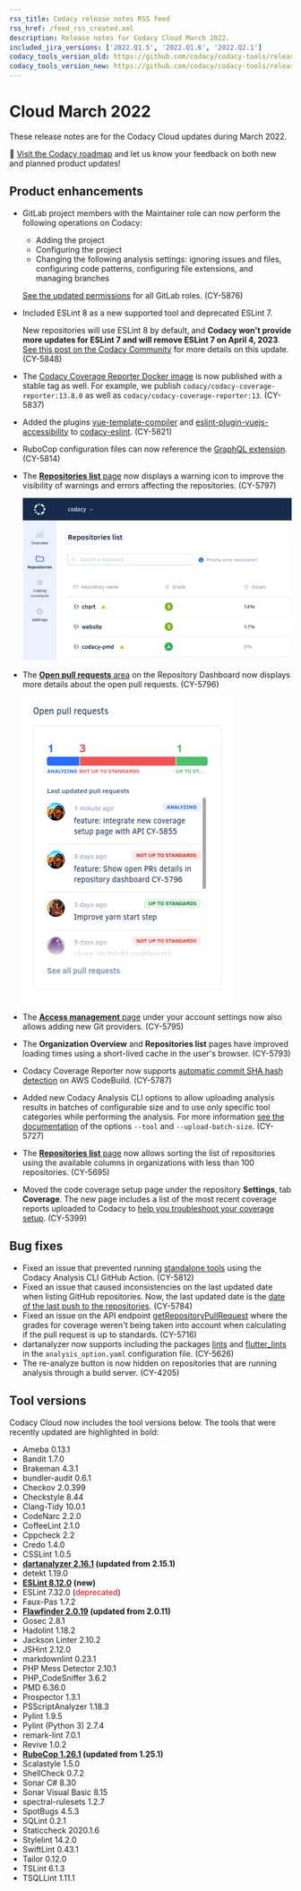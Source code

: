 ```yaml
---
rss_title: Codacy release notes RSS feed
rss_href: /feed_rss_created.xml
description: Release notes for Codacy Cloud March 2022.
included_jira_versions: ['2022.Q1.5', '2022.Q1.6', '2022.Q2.1']
codacy_tools_version_old: https://github.com/codacy/codacy-tools/releases/tag/5.2.6
codacy_tools_version_new: https://github.com/codacy/codacy-tools/releases/tag/5.6.3
---
```


# Cloud March 2022

These release notes are for the Codacy Cloud updates during March 2022.

📢 [Visit the Codacy roadmap](https://roadmap.codacy.com) and <span class="skip-vale">let us know</span> your feedback on both new and planned product updates!

## Product enhancements

-   GitLab project members with the Maintainer role can now perform the following operations on Codacy:

    -   Adding the project
    -   Configuring the project
    -   Changing the following analysis settings: ignoring issues and files, configuring code patterns, configuring file extensions, and managing branches

    [See the updated permissions](../../organizations/roles-and-permissions-for-synced-organizations.md#permissions-for-gitlab) for all GitLab roles. (CY-5876)

-   Included ESLint 8 as a new supported tool and deprecated ESLint 7.

    New repositories will use ESLint 8 by default, and **Codacy won't provide more updates for ESLint 7 and will remove ESLint 7 on April 4, 2023**. [See this post on the Codacy Community](https://community.codacy.com/t/introducing-eslint-version-8-on-our-platform/868) for more details on this update. (CY-5848)

-   The [Codacy Coverage Reporter Docker image](https://hub.docker.com/r/codacy/codacy-coverage-reporter/tags) is now published with a stable tag as well. For example, we publish `codacy/codacy-coverage-reporter:13.8.0` as well as `codacy/codacy-coverage-reporter:13`. (CY-5837)

-   Added the plugins [<span class="skip-vale">vue-template-compiler</span>](https://www.npmjs.com/package/vue-template-compiler) and [<span class="skip-vale">eslint-plugin-vuejs-accessibility</span>](https://www.npmjs.com/package/eslint-plugin-vuejs-accessibility) to [<span class="skip-vale">codacy-eslint</span>](https://github.com/codacy/codacy-eslint). (CY-5821)

-   RuboCop configuration files can now reference the [GraphQL extension](https://github.com/DmitryTsepelev/rubocop-graphql). (CY-5814)

-   The [**Repositories list** page](https://docs.codacy.com/v7.0/organizations/managing-repositories/) now displays a warning icon to improve the visibility of warnings and errors affecting the repositories. (CY-5797)

    ![Repositories with warnings on the Repositories list page](../images/cy-5797.png)

-   The [**Open pull requests** area](https://docs.codacy.com/v7.0/repositories/repository-dashboard/#open-pull-requests) on the Repository Dashboard now displays more details about the open pull requests. (CY-5796)

    ![Open pull requests area on the Repository Dashboard](../images/cy-5796.png)

-   The [**Access management** page](https://docs.codacy.com/v7.0/getting-started/which-permissions-does-codacy-need-from-my-account/#revoking-access-to-integrations) under your account settings now also allows adding new Git providers. (CY-5795)

-   The **Organization Overview** and **Repositories list** pages have improved loading times using a short-lived cache in the user's browser. (CY-5793)

-   Codacy Coverage Reporter now supports [automatic commit SHA hash detection](../../coverage-reporter/troubleshooting-coverage-cli-issues.md#commit-detection) on AWS CodeBuild. (CY-5787)

-   Added new Codacy Analysis CLI options to allow uploading analysis results in batches of configurable size and to use only specific tool categories while performing the analysis. For more information [see the documentation](https://github.com/codacy/codacy-analysis-cli#commands-and-configuration) of the options `--tool` and `--upload-batch-size`. (CY-5727)

-   The [**Repositories list** page](https://docs.codacy.com/v7.0/organizations/managing-repositories/) now allows sorting the list of repositories using the available columns in organizations with less than 100 repositories. (CY-5695)

-   Moved the code coverage setup page under the repository **Settings**, tab **Coverage**. The new page includes a list of the most recent coverage reports uploaded to Codacy to [help you troubleshoot your coverage setup](../../coverage-reporter/index.md#uploading-coverage). (CY-5399)

## Bug fixes

-   Fixed an issue that prevented running [standalone tools](../../related-tools/local-analysis/client-side-tools.md) using the Codacy Analysis CLI GitHub Action. (CY-5812)
-   Fixed an issue that caused inconsistencies on the last updated date when listing GitHub repositories. Now, the last updated date is the [date of the last push to the repositories](../../organizations/organization-overview.md#last-updated-repositories). (CY-5784)
-   Fixed an issue on the API endpoint [getRepositoryPullRequest](https://api.codacy.com/api/api-docs#getrepositorypullrequest) where the grades for coverage weren't being taken into account when calculating if the pull request is up to standards. (CY-5716)
-   dartanalyzer now supports including the packages [lints](https://pub.dev/packages/lints) and [flutter_lints](https://pub.dev/packages/flutter_lints) in the `analysis_option.yaml` configuration file. (CY-5626)
-   The re-analyze button is now hidden on repositories that are running analysis through a build server. (CY-4205)

## Tool versions

Codacy Cloud now includes the tool versions below. The tools that were recently updated are highlighted in bold:

-   Ameba 0.13.1
-   Bandit 1.7.0
-   Brakeman 4.3.1
-   bundler-audit 0.6.1
-   Checkov 2.0.399
-   Checkstyle 8.44
-   Clang-Tidy 10.0.1
-   CodeNarc 2.2.0
-   CoffeeLint 2.1.0
-   Cppcheck 2.2
-   Credo 1.4.0
-   CSSLint 1.0.5
-   **[dartanalyzer 2.16.1](https://github.com/dart-lang/sdk/blob/main/CHANGELOG.md#2161---2022-02-09) (updated from 2.15.1)**
-   detekt 1.19.0
-   **[ESLint 8.12.0](https://github.com/eslint/eslint/releases/tag/v8.12.0) (new)**
-   ESLint 7.32.0 (<span style="color: red;">deprecated</span>)
-   Faux-Pas 1.7.2
-   **[Flawfinder 2.0.19](https://github.com/david-a-wheeler/flawfinder/blob/master/ChangeLog) (updated from 2.0.11)**
-   Gosec 2.8.1
-   Hadolint 1.18.2
-   Jackson Linter 2.10.2
-   JSHint 2.12.0
-   markdownlint 0.23.1
-   PHP Mess Detector 2.10.1
-   PHP_CodeSniffer 3.6.2
-   PMD 6.36.0
-   Prospector 1.3.1
-   PSScriptAnalyzer 1.18.3
-   Pylint 1.9.5
-   Pylint (Python 3) 2.7.4
-   remark-lint 7.0.1
-   Revive 1.0.2
-   **[RuboCop 1.26.1](https://github.com/rubocop/rubocop/releases/tag/v1.26.1) (updated from 1.25.1)**
-   Scalastyle 1.5.0
-   ShellCheck 0.7.2
-   Sonar C# 8.30
-   Sonar Visual Basic 8.15
-   spectral-rulesets 1.2.7
-   SpotBugs 4.5.3
-   SQLint 0.2.1
-   Staticcheck 2020.1.6
-   Stylelint 14.2.0
-   SwiftLint 0.43.1
-   Tailor 0.12.0
-   TSLint 6.1.3
-   TSQLLint 1.11.1
